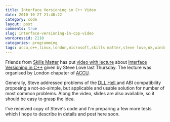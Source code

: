 ```yaml
---
title: Interface Versioning in C++ Video
date: 2010-10-27 21:40:22
category: code
layout: post
comments: true
slug: interface-versioning-in-cpp-video
wordpressid: 2110
categories: programming
tags: accu,c++,linux,london,microsoft,skills matter,steve love,uk,windows
---
```


Friends from [Skills Matter](http://skillsmatter.com/) has put [video with lecture](http://skillsmatter.com/podcast/open-source-dot-net/interface-versioning-in-c-plus-plus/zx-553) about [Interface Versioning in C++](http://accu.org/index.php/accu_branches/accu_london/accu_london_oct_2010) given by Steve Love last Thursday. The lecture was organised by London chapater of [ACCU](http://accu.org/).


Generally, Steve addressed problems of the [DLL Hell ](http://en.wikipedia.org/wiki/DLL_hell) and ABI compatibility proposing a not-so-simple, but applicable and usable solution for number of most common problems. Along the video, slides are also available, so it should be easy to grasp the idea.


I've received copy of Steve's code and I'm preparing a few more tests which I hope to describe in details and post here soon.
